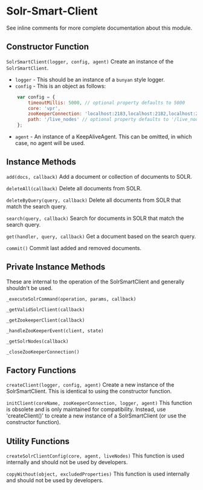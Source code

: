 Solr-Smart-Client
=================

See inline comments for more complete documentation about this module.

Constructor Function
--------------------

`SolrSmartClient(logger, config, agent)`
Create an instance of the `SolrSmartClient`.

+ `logger` - This should be an instance of a `bunyan` style logger.
+ `config` - This is an object as follows:
```js
	var config = {
	    timeoutMillis: 5000, // optional property defaults to 5000
	    core: 'vpr',
	    zooKeeperConnection: 'localhost:2183,localhost:2182,localhost:2181',
	    path: '/live_nodes' // optional property defaults to '/live_nodes'
	};
```
+ `agent` - An instance of a KeepAliveAgent. This can be omitted, in which case, no agent will be used.

Instance Methods
----------------

`add(docs, callback)`
Add a document or collection of documents to SOLR.

`deleteAll(callback)`
Delete all documents from SOLR.

`deleteByQuery(query, callback)`
Delete all documents from SOLR that match the search query.

`search(query, callback)`
Search for documents in SOLR that match the search query.

`get(handler, query, callback)`
Get a document based on the search query.

`commit()`
Commit last added and removed documents.

Private Instance Methods
------------------------
These are internal to the operation of the SolrSmartClient and generally shouldn't be used.

`_executeSolrCommand(operation, params, callback)`

`_getValidSolrClient(callback)`

`_getZookeeperClient(callback)`

`_handleZooKeeperEvent(client, state)`

`_getSolrNodes(callback)`

`_closeZooKeeperConnection()`

Factory Functions
-----------------

`createClient(logger, config, agent)`
Create a new instance of the SolrSmartClient. This is identical to using the constructor function.

`initClient(coreName, zooKeeperConnection, logger, agent)`
This function is obsolete and is only maintained for compatibility. Instead, use 'createClient()'
to create a new instance of a SolrSmartClient (or use the constructor function).

Utility Functions
-----------------

`createSolrClientConfig(core, agent, liveNodes)`
This function is used internally and should not be used by developers.

`copyWithout(object, excludedProperties)`
This function is used internally and should not be used by developers.